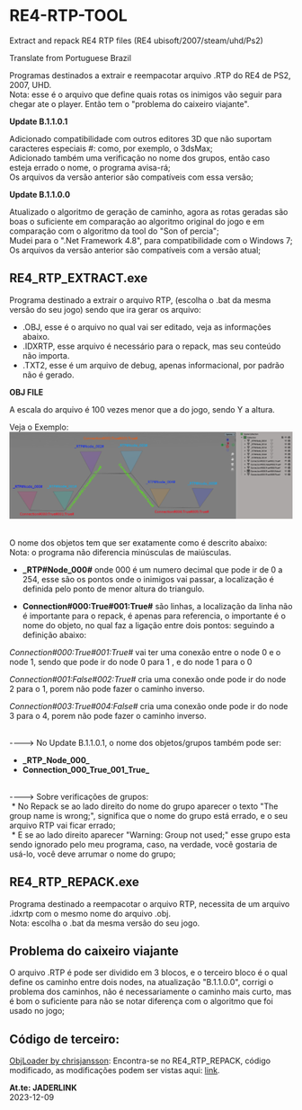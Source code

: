 # RE4-RTP-TOOL
Extract and repack RE4 RTP files (RE4 ubisoft/2007/steam/uhd/Ps2)


Translate from Portuguese Brazil

Programas destinados a extrair e reempacotar arquivo .RTP do RE4 de PS2, 2007, UHD.
<br>Nota: esse é o arquivo que define quais rotas os inimigos vão seguir para chegar ate o player. Então tem o "problema do caixeiro viajante".

**Update B.1.1.0.1**

Adicionado compatibilidade com outros editores 3D que não suportam caracteres especiais #: como, por exemplo, o 3dsMax;
<br> Adicionado também uma verificação no nome dos grupos, então caso esteja errado o nome, o programa avisa-rá;
<br> Os arquivos da versão anterior são compatíveis com essa versão;

**Update B.1.1.0.0**

Atualizado o algoritmo de geração de caminho, agora as rotas geradas são boas o suficiente em comparação ao algoritmo original do jogo e em comparação com o algoritmo da tool do "Son of percia";
<br> Mudei para o ".Net Framework 4.8", para compatibilidade com o Windows 7;
<br> Os arquivos da versão anterior são compatíveis com a versão atual;

## RE4_RTP_EXTRACT.exe

Programa destinado a extrair o arquivo RTP, (escolha o .bat da mesma versão do seu jogo) sendo que ira gerar os arquivo:

* .OBJ, esse é o arquivo no qual vai ser editado, veja as informações abaixo.
* .IDXRTP, esse arquivo é necessário para o repack, mas seu conteúdo não importa.
* .TXT2, esse é um arquivo de debug, apenas informacional, por padrão não é gerado.


**OBJ FILE**

A escala do arquivo é 100 vezes menor que a do jogo, sendo Y a altura.

Veja o Exemplo:
<br>![exemplo](exemplo.png)

<br> O nome dos objetos tem que ser exatamente como é descrito abaixo:
<br> Nota: o programa não diferencia minúsculas de maiúsculas.

* **_RTP#Node_000#** onde 000 é um numero decimal que pode ir de 0 a 254, esse são os pontos onde o inimigos vai passar, a localização é definida pelo ponto de menor altura do triangulo.

* **Connection#000:True#001:True#** são linhas, a localização da linha não é importante para o repack, é apenas para referencia, o importante é o nome do objeto, no qual faz a ligação entre dois pontos: seguindo a definição abaixo:

*_Connection#000:True#001:True#_* vai ter uma conexão entre o node 0 e o node 1, sendo que pode ir do node 0 para 1 , e do node 1 para o 0

*_Connection#001:False#002:True#_* cria uma conexão onde pode ir do node 2 para o 1, porem não pode fazer o caminho inverso.

*_Connection#003:True#004:False#_* cria uma conexão onde pode ir do node 3 para o 4, porem não pode fazer o caminho inverso.

<br> ----> No Update B.1.1.0.1, o nome dos objetos/grupos também pode ser:
* **\_RTP\_Node\_000\_**
* **Connection\_000\_True\_001\_True\_**

<br> ----> Sobre verificações de grupos:
<br> * No Repack se ao lado direito do nome do grupo aparecer o texto "The group name is wrong;", significa que o nome do grupo está errado, e o seu arquivo RTP vai ficar errado;
<br> * E se ao lado direito aparecer "Warning: Group not used;" esse grupo esta sendo ignorado pelo meu programa, caso, na verdade, você gostaria de usá-lo, você deve arrumar o nome do grupo;


## RE4_RTP_REPACK.exe

Programa destinado a reempacotar o arquivo RTP, necessita de um arquivo .idxrtp com o mesmo nome do arquivo .obj.
<br> Nota: escolha o .bat da mesma versão do seu jogo.

## Problema do caixeiro viajante

O arquivo .RTP é pode ser dividido em 3 blocos, e o terceiro bloco é o qual define os caminho entre dois nodes, na atualização "B.1.1.0.0", corrigi o problema dos caminhos, não é necessariamente o caminho mais curto, mas é bom o suficiente para não se notar diferença com o algoritmo que foi usado no jogo;


## Código de terceiro:

[ObjLoader by chrisjansson](https://github.com/chrisjansson/ObjLoader):
Encontra-se no RE4_RTP_REPACK, código modificado, as modificações podem ser vistas aqui: [link](https://github.com/JADERLINK/ObjLoader).

**At.te: JADERLINK**
<br>2023-12-09